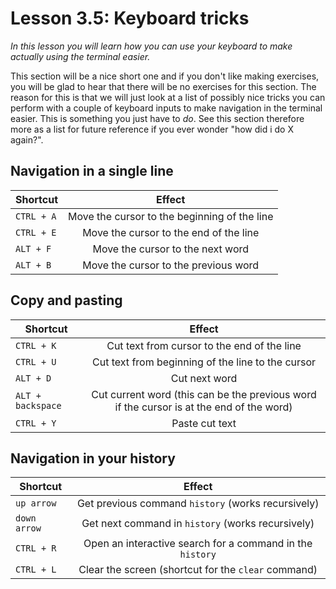 # Lesson 3.5: Keyboard tricks
*In this lesson you will learn how you can use your keyboard to make actually using the terminal easier.*

This section will be a nice short one and if you don't like making exercises, you will be glad to hear that there will be no exercises for this section. The reason for this is that we will just look at a list of possibly nice tricks you can perform with a couple of keyboard inputs to make navigation in the terminal easier. This is something you just have to *do*. See this section therefore more as a list for future reference if you ever wonder "how did i do X again?".

## Navigation in a single line
| Shortcut      | Effect        |
| ------------- |:-------------:|
| `CTRL + A`    | Move the cursor to the beginning of the line |
| `CTRL + E`    | Move the cursor to the end of the line |
| `ALT + F`     | Move the cursor to the next word |
| `ALT + B`     | Move the cursor to the previous word |

## Copy and pasting
| Shortcut      | Effect        |
| ------------- |:-------------:|
| `CTRL + K`            | Cut text from cursor to the end of the line |
| `CTRL + U`            | Cut text from beginning of the line to the cursor |
| `ALT + D`             | Cut next word |
| `ALT + backspace`     | Cut current word (this can be the previous word if the cursor is at the end of the word) |
| `CTRL + Y`            | Paste cut text |

## Navigation in your history
| Shortcut      | Effect        |
| ------------- |:-------------:|
| `up arrow`    | Get previous command `history` (works recursively) |
| `down arrow`  | Get next command in `history` (works recursively) |
| `CTRL + R`    | Open an interactive search for a command in the `history` |
| `CTRL + L`    | Clear the screen (shortcut for the `clear` command) |
